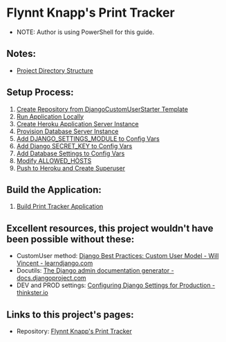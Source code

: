 # Flynnt Knapp's Print Tracker

* NOTE: Author is using PowerShell for this guide.

## Notes:
* [Project Directory Structure](notes_setup/00_directory_structure.md)

## Setup Process:
1. [Create Repository from DjangoCustomUserStarter Template](notes_setup/01_create_repository_from_template.md)
1. [Run Application Locally](notes_setup/02_run_application_locally.md)
1. [Create Heroku Application Server Instance](notes_setup/03_create_heroku_application_server_instance.md)
1. [Provision Database Server Instance](notes_setup/04_provision_database_server_instance.md)
1. [Add DJANGO_SETTINGS_MODULE to Config Vars](notes_setup/05_add_django_settings_module_to_config_vars.md)
1. [Add Django SECRET_KEY to Config Vars](notes_setup/06_add_secret_key_to_config_vars.md)
1. [Add Database Settings to Config Vars](notes_setup/07_add_database_settings_to_config_vars.md)
1. [Modify ALLOWED_HOSTS](notes_setup/08_modify_allowed_hosts.md)
1. [Push to Heroku and Create Superuser](notes_setup/09_push_to_heroku_and_createsuperuser.md)

## Build the Application:
1. [Build Print Tracker Application](./notes/README.md)

## Excellent resources, this project wouldn't have been possible without these:
* CustomUser method: [Django Best Practices: Custom User Model - Will Vincent - learndjango.com](https://learndjango.com/tutorials/django-custom-user-model)
* Docutils: [The Django admin documentation generator - docs.djangoproject.com](https://docs.djangoproject.com/en/4.0/ref/contrib/admin/admindocs/)
* DEV and PROD settings: [Configuring Django Settings for Production - thinkster.io](https://thinkster.io/tutorials/configuring-django-settings-for-production)

## Links to this project's pages:
* Repository: [Flynnt Knapp's Print Tracker](https://github.com/brucestull/see-3d)
